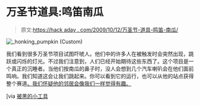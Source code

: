 # 万圣节道具:鸣笛南瓜

> 原文:[https://hack aday . com/2009/10/12/万圣节-道具-鸣笛-南瓜/](https://hackaday.com/2009/10/12/halloween-props-the-honking-pumpkin/)

![_honking_pumpkin (Custom)](../Images/423e4d63633040471552d22b2d0849d1.png "_honking_pumpkin (Custom)")

我们看到很多万圣节项目试图吓唬人。他们中的许多人在被触发时会突然出现，跳跃或闪烁的灯光。不过我们注意到，人们已经开始期待这些东西了。这个项目是一个真正的沉睡者。当他们按南瓜的鼻子时，没人会想到几个汽车喇叭会在他们面前鸣响。我们知道这会让我们跳起来。你可以看到它的运行，也可以从他的站点获得整个赛道[。我们怀疑他的邻居会像我们一样觉得有趣。](http://www.toddfun.com/2008-11-27_Honking_Pumpkin/index.html)

[via [被黑的小工具](http://hackedgadgets.com/2009/10/11/honking-pumpkin/)